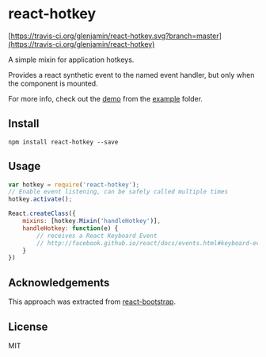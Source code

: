 react-hotkey
============

[https://travis-ci.org/glenjamin/react-hotkey.svg?branch=master](https://travis-ci.org/glenjamin/react-hotkey)

A simple mixin for application hotkeys.

Provides a react synthetic event to the named event handler, but only when the
component is mounted.

For more info, check out the
[demo](https://rawgit.com/glenjamin/react-hotkey/master/example/index.html)
from the
[example](https://github.com/glenjamin/react-hotkey/tree/master/example)
folder.

Install
-------

    npm install react-hotkey --save


Usage
-----

```js
var hotkey = require('react-hotkey');
// Enable event listening, can be safely called multiple times
hotkey.activate();

React.createClass({
    mixins: [hotkey.Mixin('handleHotkey')],
    handleHotkey: function(e) {
        // receives a React Keyboard Event
        // http://facebook.github.io/react/docs/events.html#keyboard-events
    }
})
```


Acknowledgements
----------------

This approach was extracted from
[react-bootstrap](https://github.com/react-bootstrap/react-bootstrap).


License
-------

MIT
